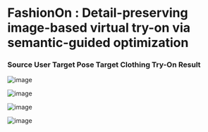 # FashionOn : Detail-preserving image-based virtual try-on via semantic-guided optimization

### Source User     Target Pose     Target Clothing     Try-On Result

![image](https://github.com/fashion-on/FashionOn.github.io/blob/master/try-on/4355.gif)

![image](https://github.com/fashion-on/FashionOn.github.io/blob/master/try-on/163.gif)

![image](https://github.com/fashion-on/FashionOn.github.io/blob/master/try-on/126.gif)

![image](https://github.com/fashion-on/FashionOn.github.io/blob/master/try-on/154.gif)




